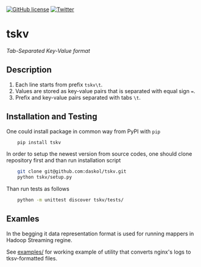 [![GitHub license](https://img.shields.io/badge/license-MIT-blue.svg?style=flat-square)](https://raw.githubusercontent.com/daskol/tskv/master/LICENSE)
[![Twitter](https://img.shields.io/twitter/url/https/github.com/daskol/tskv.svg?style=social&style=flat-square)](https://twitter.com/intent/tweet?text=Wow:&url=%5Bobject%20Object%5D)

# tskv

*Tab-Separated Key-Value format*

## Description

1. Each line starts from prefix `tskv\t`.
2. Values are stored as key-value pairs that is separated with equal sign `=`.
3. Prefix and key-value pairs separated with tabs `\t`.

## Installation and Testing

One could install package in common way from PyPI with `pip`
```bash
    pip install tskv
```
In order to setup the newest version from source codes, one should clone repository first and than run installation script
```bash
    git clone git@github.com:daskol/tskv.git
    python tskv/setup.py
```
Than run tests as follows
```bash
    python -m unittest discover tskv/tests/
```

## Examles

In the begging it data representation format is used for running mappers in Hadoop Streaming regine.

See [examples/](examples/) for working example of utility that converts nginx's logs to tksv-formatted files.
